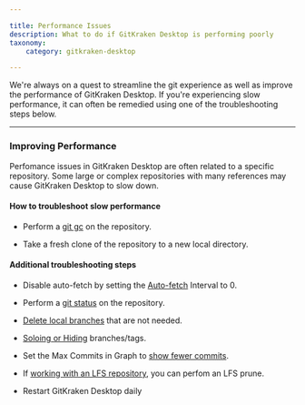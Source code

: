 ```yaml
---

title: Performance Issues
description: What to do if GitKraken Desktop is performing poorly
taxonomy:
    category: gitkraken-desktop

---
```


We're always on a quest to streamline the git experience as well as improve the performance of GitKraken Desktop. If you're experiencing slow performance, it can often be remedied using one of the troubleshooting steps below.

***

### Improving Performance

Perfomance issues in GitKraken Desktop are often related to a specific repository. Some large or complex repositories with many references may cause GitKraken Desktop to slow down. 

#### How to troubleshoot slow performance

- Perform a [git gc](https://git-scm.com/docs/git-gc) on the repository.  

- Take a fresh clone of the repository to a new local directory.

#### Additional troubleshooting steps

- Disable auto-fetch by setting the [Auto-fetch](/gitkraken-desktop/preferences/#auto-fetch) Interval to 0. 

- Perform a [git status](https://git-scm.com/docs/git-status) on the repository.

- [Delete local branches](branching-and-merging/#delete-a-branch) that are not needed. 

- [Soloing or Hiding](/gitkraken-desktop/hiding-and-soloing/) branches/tags.

- Set the Max Commits in Graph to [show fewer commits](/gitkraken-desktop/preferences/#max-commits-in-graph).

- If [working with an LFS repository](/gitkraken-desktop/git-lfs/), you can perfom an LFS prune.

- Restart GitKraken Desktop daily
